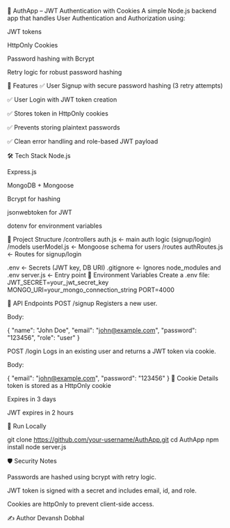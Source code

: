 🔐 AuthApp – JWT Authentication with Cookies
A simple Node.js backend app that handles User Authentication and Authorization using:

JWT tokens

HttpOnly Cookies

Password hashing with Bcrypt

Retry logic for robust password hashing

🚀 Features
✅ User Signup with secure password hashing (3 retry attempts)

✅ User Login with JWT token creation

✅ Stores token in HttpOnly cookies

✅ Prevents storing plaintext passwords

✅ Clean error handling and role-based JWT payload

🛠️ Tech Stack
Node.js

Express.js

MongoDB + Mongoose

Bcrypt for hashing

jsonwebtoken for JWT

dotenv for environment variables

📂 Project Structure
/controllers
    auth.js        ← main auth logic (signup/login)
/models
    userModel.js   ← Mongoose schema for users
/routes
    authRoutes.js  ← Routes for signup/login

.env              ← Secrets (JWT key, DB URI)
.gitignore        ← Ignores node_modules and .env
server.js         ← Entry point
🔐 Environment Variables
Create a .env file:
JWT_SECRET=your_jwt_secret_key
MONGO_URI=your_mongo_connection_string
PORT=4000

📮 API Endpoints
POST /signup
Registers a new user.

Body:

{
  "name": "John Doe",
  "email": "john@example.com",
  "password": "123456",
  "role": "user"
}

POST /login
Logs in an existing user and returns a JWT token via cookie.

Body:

{
  "email": "john@example.com",
  "password": "123456"
}
🍪 Cookie Details
token is stored as a HttpOnly cookie

Expires in 3 days

JWT expires in 2 hours

🧪 Run Locally

git clone https://github.com/your-username/AuthApp.git
cd AuthApp
npm install
node server.js

🛡️ Security Notes

Passwords are hashed using bcrypt with retry logic.

JWT token is signed with a secret and includes email, id, and role.

Cookies are httpOnly to prevent client-side access.

✍️ Author
Devansh Dobhal